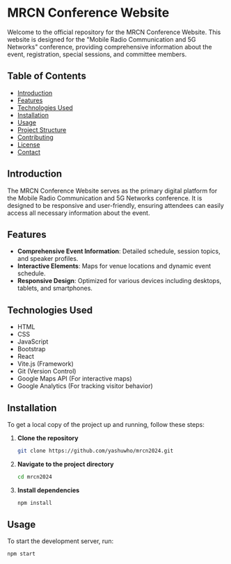 # MRCN Conference Website

Welcome to the official repository for the MRCN Conference Website. This website is designed for the "Mobile Radio Communication and 5G Networks" conference, providing comprehensive information about the event, registration, special sessions, and committee members.

## Table of Contents

- [Introduction](#introduction)
- [Features](#features)
- [Technologies Used](#technologies-used)
- [Installation](#installation)
- [Usage](#usage)
- [Project Structure](#project-structure)
- [Contributing](#contributing)
- [License](#license)
- [Contact](#contact)

## Introduction

The MRCN Conference Website serves as the primary digital platform for the Mobile Radio Communication and 5G Networks conference. It is designed to be responsive and user-friendly, ensuring attendees can easily access all necessary information about the event.

## Features

- **Comprehensive Event Information**: Detailed schedule, session topics, and speaker profiles.
- **Interactive Elements**: Maps for venue locations and dynamic event schedule.
- **Responsive Design**: Optimized for various devices including desktops, tablets, and smartphones.

## Technologies Used

- HTML
- CSS
- JavaScript
- Bootstrap
- React
- Vite.js (Framework)
- Git (Version Control)
- Google Maps API (For interactive maps)
- Google Analytics (For tracking visitor behavior)

## Installation

To get a local copy of the project up and running, follow these steps:

1. **Clone the repository**
    ```bash
    git clone https://github.com/yashuwho/mrcn2024.git
    ```
2. **Navigate to the project directory**
    ```bash
    cd mrcn2024
    ```
3. **Install dependencies**
    ```bash
    npm install
    ```

## Usage

To start the development server, run:
```bash
npm start
```
